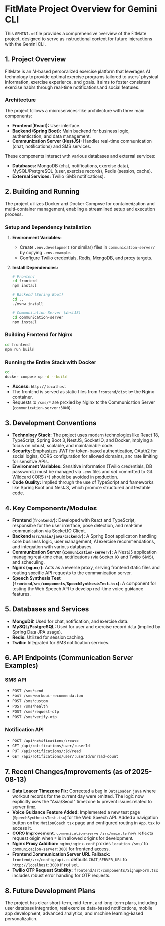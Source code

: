 # FitMate Project Overview for Gemini CLI

This `GEMINI.md` file provides a comprehensive overview of the FitMate project, designed to serve as instructional context for future interactions with the Gemini CLI.

## 1. Project Overview

FitMate is an AI-based personalized exercise platform that leverages AI technology to provide optimal exercise programs tailored to users' physical information, exercise experience, and goals. It aims to foster consistent exercise habits through real-time notifications and social features.

### Architecture

The project follows a microservices-like architecture with three main components:
*   **Frontend (React):** User interface.
*   **Backend (Spring Boot):** Main backend for business logic, authentication, and data management.
*   **Communication Server (NestJS):** Handles real-time communication (chat, notifications) and SMS services.

These components interact with various databases and external services:
*   **Databases:** MongoDB (chat, notifications, exercise data), MySQL/PostgreSQL (user, exercise records), Redis (session, cache).
*   **External Services:** Twilio (SMS notifications).

## 2. Building and Running

The project utilizes Docker and Docker Compose for containerization and multi-container management, enabling a streamlined setup and execution process.

### Setup and Dependency Installation

1.  **Environment Variables:**
    *   Create `.env.development` (or similar) files in `communication-server/` by copying `.env.example`.
    *   Configure Twilio credentials, Redis, MongoDB, and proxy targets.

2.  **Install Dependencies:**
    ```bash
    # Frontend
    cd frontend
    npm install

    # Backend (Spring Boot)
    cd ..
    ./mvnw install

    # Communication Server (NestJS)
    cd communication-server
    npm install
    ```

### Building Frontend for Nginx

```bash
cd frontend
npm run build
```

### Running the Entire Stack with Docker

```bash
cd ..
docker compose up -d --build
```
*   **Access:** `http://localhost`
*   The frontend is served as static files from `frontend/dist` by the Nginx container.
*   Requests to `/sms/*` are proxied by Nginx to the Communication Server (`communication-server:3000`).

## 3. Development Conventions

*   **Technology Stack:** The project uses modern technologies like React 18, TypeScript, Spring Boot 3, NestJS, Socket.IO, and Docker, implying a focus on robust, scalable, and maintainable code.
*   **Security:** Emphasizes JWT for token-based authentication, OAuth2 for social logins, CORS configuration for allowed domains, and rate limiting for sensitive APIs.
*   **Environment Variables:** Sensitive information (Twilio credentials, DB passwords) must be managed via `.env` files and *not* committed to Git. Wildcard CORS (`*`) should be avoided in production.
*   **Code Quality:** Implied through the use of TypeScript and frameworks like Spring Boot and NestJS, which promote structured and testable code.

## 4. Key Components/Modules

*   **Frontend (`frontend/`):** Developed with React and TypeScript, responsible for the user interface, pose detection, and real-time communication via Socket.IO Client.
*   **Backend (`src/main/java/backend/`):** A Spring Boot application handling core business logic, user management, AI exercise recommendations, and integration with various databases.
*   **Communication Server (`communication-server/`):** A NestJS application managing real-time chat, notifications (via Socket.IO and Twilio SMS), and scheduling.
*   **Nginx (`nginx/`):** Acts as a reverse proxy, serving frontend static files and routing specific API requests to the communication server.
*   **Speech Synthesis Test (`frontend/src/components/SpeechSynthesisTest.tsx`):** A component for testing the Web Speech API to develop real-time voice guidance features.

## 5. Databases and Services

*   **MongoDB:** Used for chat, notification, and exercise data.
*   **MySQL/PostgreSQL:** Used for user and exercise record data (implied by Spring Data JPA usage).
*   **Redis:** Utilized for session caching.
*   **Twilio:** Integrated for SMS notification services.

## 6. API Endpoints (Communication Server Examples)

### SMS API
*   `POST /sms/send`
*   `POST /sms/workout-recommendation`
*   `POST /sms/custom`
*   `POST /sms/health`
*   `POST /sms/request-otp`
*   `POST /sms/verify-otp`

### Notification API
*   `POST /api/notifications/create`
*   `GET /api/notifications/user/:userId`
*   `PUT /api/notifications/:id/read`
*   `GET /api/notifications/user/:userId/unread-count`

## 7. Recent Changes/Improvements (as of 2025-08-13)

*   **Data Loader Timezone Fix:** Corrected a bug in `DataLoader.java` where workout records for the current day were omitted. The logic now explicitly uses the "Asia/Seoul" timezone to prevent issues related to server time.
*   **Voice Guidance Feature Added:** Implemented a new test page (`SpeechSynthesisTest.tsx`) for the Web Speech API. Added a navigation button on the `MotionCoach.tsx` page and configured routing in `App.tsx` to access it.
*   **CORS Improvement:** `communication-server/src/main.ts` now reflects request origin when `*` is in allowed origins for development.
*   **Nginx Proxy Addition:** `nginx/nginx.conf` proxies `location /sms/` to `communication-server:3000` for frontend access.
*   **Frontend Communication Server URL Fallback:** `frontend/src/config/api.ts` defaults `CHAT_SERVER_URL` to `http://localhost:3000` if not set.
*   **Twilio OTP Request Stability:** `frontend/src/components/SignupForm.tsx` includes robust error handling for OTP requests.

## 8. Future Development Plans

The project has clear short-term, mid-term, and long-term plans, including user database integration, real exercise data-based notifications, mobile app development, advanced analytics, and machine learning-based personalization.